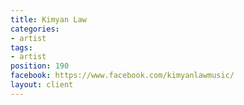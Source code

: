 ```yaml
---
title: Kimyan Law
categories:
- artist
tags:
- artist
position: 190
facebook: https://www.facebook.com/kimyanlawmusic/
layout: client
---
```


